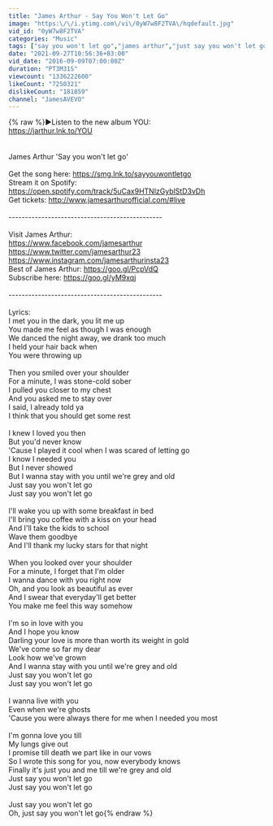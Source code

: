 ```yaml
---
title: "James Arthur - Say You Won't Let Go"
image: "https:\/\/i.ytimg.com\/vi\/0yW7w8F2TVA\/hqdefault.jpg"
vid_id: "0yW7w8F2TVA"
categories: "Music"
tags: ["say you won't let go","james arthur","just say you won't let go"]
date: "2021-09-27T10:56:36+03:00"
vid_date: "2016-09-09T07:00:00Z"
duration: "PT3M31S"
viewcount: "1336222600"
likeCount: "7250321"
dislikeCount: "181859"
channel: "JamesAVEVO"
---
```

{% raw %}►Listen to the new album YOU:<br /><a rel="nofollow" target="blank" href="https://jarthur.lnk.to/YOU">https://jarthur.lnk.to/YOU</a> <br /><br /><br />James Arthur 'Say you won't let go' <br /><br />Get the song here: <a rel="nofollow" target="blank" href="https://smg.lnk.to/sayyouwontletgo">https://smg.lnk.to/sayyouwontletgo</a> <br />Stream it on Spotify: <a rel="nofollow" target="blank" href="https://open.spotify.com/track/5uCax9HTNlzGyblStD3vDh">https://open.spotify.com/track/5uCax9HTNlzGyblStD3vDh</a>  <br />Get tickets: <a rel="nofollow" target="blank" href="http://www.jamesarthurofficial.com/#live">http://www.jamesarthurofficial.com/#live</a>  <br /><br />-----------------------------------------------<br /><br />Visit James Arthur:<br /><a rel="nofollow" target="blank" href="https://www.facebook.com/jamesarthur">https://www.facebook.com/jamesarthur</a><br /><a rel="nofollow" target="blank" href="https://www.twitter.com/jamesarthur23">https://www.twitter.com/jamesarthur23</a><br /><a rel="nofollow" target="blank" href="https://www.instagram.com/jamesarthurinsta23">https://www.instagram.com/jamesarthurinsta23</a><br />Best of James Arthur: <a rel="nofollow" target="blank" href="https://goo.gl/PcpVdQ">https://goo.gl/PcpVdQ</a> <br />Subscribe here: <a rel="nofollow" target="blank" href="https://goo.gl/yM9xqj">https://goo.gl/yM9xqj</a><br /><br />-----------------------------------------------<br /><br />Lyrics:<br />I met you in the dark, you lit me up<br />You made me feel as though I was enough<br />We danced the night away, we drank too much<br />I held your hair back when<br />You were throwing up<br /><br />Then you smiled over your shoulder<br />For a minute, I was stone-cold sober<br />I pulled you closer to my chest<br />And you asked me to stay over<br />I said, I already told ya<br />I think that you should get some rest<br /><br />I knew I loved you then<br />But you'd never know<br />'Cause I played it cool when I was scared of letting go<br />I know I needed you<br />But I never showed<br />But I wanna stay with you until we're grey and old<br />Just say you won't let go<br />Just say you won't let go<br /><br />I'll wake you up with some breakfast in bed<br />I'll bring you coffee with a kiss on your head<br />And I'll take the kids to school<br />Wave them goodbye<br />And I'll thank my lucky stars for that night<br /><br />When you looked over your shoulder<br />For a minute, I forget that I'm older<br />I wanna dance with you right now<br />Oh, and you look as beautiful as ever<br />And I swear that everyday'll get better<br />You make me feel this way somehow<br /><br />I'm so in love with you<br />And I hope you know<br />Darling your love is more than worth its weight in gold<br />We've come so far my dear<br />Look how we've grown<br />And I wanna stay with you until we're grey and old<br />Just say you won't let go<br />Just say you won't let go<br /><br />I wanna live with you<br />Even when we're ghosts<br />'Cause you were always there for me when I needed you most<br /><br />I'm gonna love you till<br />My lungs give out<br />I promise till death we part like in our vows<br />So I wrote this song for you, now everybody knows<br />Finally it's just you and me till we're grey and old<br />Just say you won't let go<br />Just say you won't let go<br /><br />Just say you won't let go<br />Oh, just say you won't let go{% endraw %}

